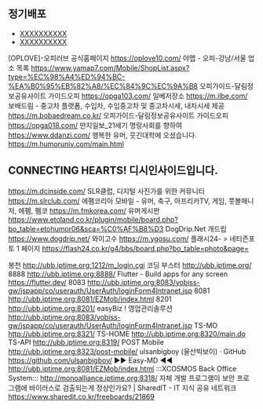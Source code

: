 

## 정기배포
- [XXXXXXXXXX](YYYYYYYYYY)
- [XXXXXXXXXX](YYYYYYYYYY)


[OPLOVE]-오피러브 공식홈페이지
https://oplove10.com/
야맵 - 오피-강남/서울 업소 목록
https://www.yamap7.com/Mobile/ShopList.aspx?type=%EC%98%A4%ED%94%BC-%EA%B0%95%EB%82%A8/%EC%84%9C%EC%9A%B8
오피가이드-달림정보공유사이트 가이드오피
https://opga103.com/
일베저장소
https://m.ilbe.com/
보배드림 - 중고차 플랫폼, 수입차, 수입중고차 및 중고차시세, 내차시세 제공
https://m.bobaedream.co.kr/
오피가이드-달림정보공유사이트 가이드오피
https://opga018.com/
딴지일보_21세기 명랑사회를 향하여
https://www.ddanzi.com/
행복한 유머, 웃긴대학에 오셨습니다.
https://m.humoruniv.com/main.html
## CONNECTING HEARTS! 디시인사이드입니다. ##
https://m.dcinside.com/
SLR클럽, 디지털 사진가를 위한 커뮤니티
https://m.slrclub.com/
에펨코리아 모바일 - 유머, 축구, 아프리카TV, 게임, 풋볼매니저, 에펨, 펨코
https://m.fmkorea.com/
유머게시판
https://www.etoland.co.kr/plugin/mobile/board.php?bo_table=etohumor06&sca=%C0%AF%B8%D3
DogDrip.Net 개드립
https://www.dogdrip.net/
와이고수
https://m.ygosu.com/
플래시24- > 네티즌포토 1 페이지
https://flash24.co.kr/g4/bbs/board.php?bo_table=photo&page=








봉천
http://ubb.iptime.org:1212/m_login.cgi
코딩 부스터
http://ubb.iptime.org/
8888
http://ubb.iptime.org:8888/
Flutter - Build apps for any screen
https://flutter.dev/
8083
http://ubb.iptime.org:8083/yobiss-gw/jspapp/co/userauth/UserAuth/loginForm4Intranet.jsp
8081
http://ubb.iptime.org:8081/EZMob/index.html
8201
http://ubb.iptime.org:8201/
easyBiz ! 영업관리솔루션
http://ubb.iptime.org:8083/yobiss-gw/jspapp/co/userauth/UserAuth/loginForm4Intranet.jsp
TS-MO
http://ubb.iptime.org:8321/
TS-HOME
http://ubb.iptime.org:8320/main.do
TS-API
http://ubb.iptime.org:8319/
POST Mobile
http://ubb.iptime.org:8323/post-mobile/
ulsanbigboy (울산빅보이) · GitHub
https://github.com/ulsanbigboy/
▶▶ Easy-MD ◀◀
http://ubb.iptime.org:8081/EZMob/index.html
:::XCOSMOS Back Office System:::
http://monoalliance.iptime.org:8318/
자체 개발 프로그램이 보안 프로그램에 바이러스로 검출되는게 정상인가요? | SharedIT - IT 지식 공유 네트워크
https://www.sharedit.co.kr/freeboards/21869












